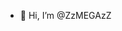 - 👋 Hi, I’m @ZzMEGAzZ

<!---
ZzMEGAzZ/ZzMEGAzZ is a ✨ special ✨ repository because its `README.md` (this file) appears on your GitHub profile.
You can click the Preview link to take a look at your changes.
--->
